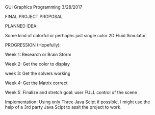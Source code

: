 GUI Graphics Programming
3/28/2017

FINAL PROJECT PROPOSAL 

PLANNED IDEA:

Some kind of colorful or perhaphs just single color 2D Fluid Simulator.  

PROGRESSION (Hopefully): 

Week 1: Research or Brain Storm 

Week 2: Get the color to display

week 3: Get the solvers working

Week 4: Get the Matrix correct

Week 5: Finalize and stretch goal: user FULL control of the scene

Implementation:  Using only Three Java Scipt if possible.  I might use the help of a 3rd party Java Scipt to assit the project to work.   
